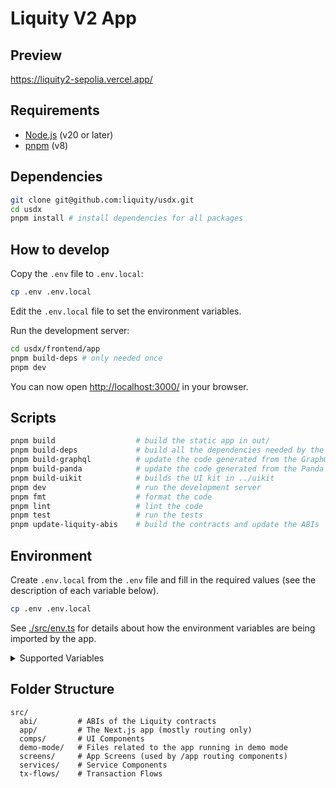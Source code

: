 # Liquity V2 App

## Preview

<https://liquity2-sepolia.vercel.app/>

## Requirements

- [Node.js](https://nodejs.org/) (v20 or later)
- [pnpm](https://pnpm.io/) (v8)

## Dependencies

```sh
git clone git@github.com:liquity/usdx.git
cd usdx
pnpm install # install dependencies for all packages
```

## How to develop

Copy the `.env` file to `.env.local`:

```sh
cp .env .env.local
```

Edit the `.env.local` file to set the environment variables.

Run the development server:

```sh
cd usdx/frontend/app
pnpm build-deps # only needed once
pnpm dev
```

You can now open <http://localhost:3000/> in your browser.

## Scripts

```sh
pnpm build                  # build the static app in out/
pnpm build-deps             # build all the dependencies needed by the app
pnpm build-graphql          # update the code generated from the GraphQL queries
pnpm build-panda            # update the code generated from the Panda CSS config
pnpm build-uikit            # builds the UI kit in ../uikit
pnpm dev                    # run the development server
pnpm fmt                    # format the code
pnpm lint                   # lint the code
pnpm test                   # run the tests
pnpm update-liquity-abis    # build the contracts and update the ABIs
```

## Environment

Create `.env.local` from the `.env` file and fill in the required values (see the description of each variable below).

```sh
cp .env .env.local
```

See [./src/env.ts](./src/env.ts) for details about how the environment variables are being imported by the app.

<details>
<summary>Supported Variables</summary>

### `NEXT_PUBLIC_ACCOUNT_SCREEN`

Enable or disable the account screen (meant for testing purposes).

```dosini
# Example
NEXT_PUBLIC_ACCOUNT_SCREEN=false
```

### `NEXT_PUBLIC_APP_COMMIT_URL`

The URL template for linking to specific app commits in the repository. Set to `false` to disable.

```dosini
# Format
NEXT_PUBLIC_APP_COMMIT_URL=https://url_template_with_{commit}

# Example (default)
NEXT_PUBLIC_APP_COMMIT_URL=https://github.com/liquity/usdx/tree/{commit}
```

### `NEXT_PUBLIC_APP_VERSION_URL`

The URL template for linking to specific app version releases. Set to `false` to disable.

```dosini
# Format
NEXT_PUBLIC_APP_VERSION_URL=https://url_template_with_{version}

# Example (default)
NEXT_PUBLIC_APP_VERSION_URL=https://github.com/liquity/usdx/releases/tag/%40liquity2%2Fapp-v{version}
```

### `NEXT_PUBLIC_CONTRACTS_COMMIT_URL`

The URL template for linking to specific contract commits in the repository. Set to `false` to disable.

```dosini
# Format
NEXT_PUBLIC_CONTRACTS_COMMIT_URL=https://url_template_with_{commit}

# Example (default)
NEXT_PUBLIC_CONTRACTS_COMMIT_URL=https://github.com/liquity/usdx/tree/{commit}
```

### `NEXT_PUBLIC_CHAIN_ID`

The Ethereum network to connect to.

```dosini
# Example
NEXT_PUBLIC_CHAIN_ID=1
```

### `NEXT_PUBLIC_CHAIN_NAME`

The name of the Ethereum network.

```dosini
# Example
NEXT_PUBLIC_CHAIN_NAME=Ethereum
```

### `NEXT_PUBLIC_CHAIN_CURRENCY`

The currency of the Ethereum network.

```dosini
# Format
NEXT_PUBLIC_CHAIN_CURRENCY=name|symbol|decimals

# Example
NEXT_PUBLIC_CHAIN_CURRENCY=Ether|ETH|18
```

### `NEXT_PUBLIC_CHAIN_RPC_URL`

The RPC URL for the Ethereum network.

```dosini
# Example
NEXT_PUBLIC_CHAIN_RPC_URL=https://cloudflare-eth.com
```

### `NEXT_PUBLIC_CHAIN_BLOCK_EXPLORER`

The block explorer for the Ethereum network. Optional.

```dosini
# Format
NEXT_PUBLIC_CHAIN_BLOCK_EXPLORER=name|url

# Example
NEXT_PUBLIC_CHAIN_BLOCK_EXPLORER=Etherscan|https://etherscan.io
```

### `NEXT_PUBLIC_CHAIN_CONTRACT_ENS_REGISTRY`

The address of the ENS registry contract. Optional.

```dosini
# Format
NEXT_PUBLIC_CHAIN_CONTRACT_ENS_REGISTRY=address

# Example
NEXT_PUBLIC_CHAIN_CONTRACT_ENS_REGISTRY=0x00000000000C2E074eC69A0dFb2997BA6C7d2e1e
```

### `NEXT_PUBLIC_CHAIN_CONTRACT_ENS_RESOLVER`

The address of the ENS resolver contract. Optional.

```dosini
# Format
NEXT_PUBLIC_CHAIN_CONTRACT_ENS_RESOLVER=address|blockCreated

# Example
NEXT_PUBLIC_CHAIN_CONTRACT_ENS_RESOLVER=0xce01f8eee7E479C928F8919abD53E553a36CeF67|19258213
```

### `NEXT_PUBLIC_CHAIN_CONTRACT_MULTICALL`

The address of the Multicall contract. Optional.

```dosini
# Format
NEXT_PUBLIC_CHAIN_CONTRACT_MULTICALL=address|blockCreated

# Example
NEXT_PUBLIC_CHAIN_CONTRACT_MULTICALL=0xca11bde05977b3631167028862be2a173976ca11|14353601
```

### `NEXT_PUBLIC_COINGECKO_API_KEY`

API key for CoinGecko integration. Use 'demo' for the demo API or 'pro' for the pro API.

```dosini
# Format
NEXT_PUBLIC_COINGECKO_API_KEY=apiType|API_KEY

# Example
NEXT_PUBLIC_COINGECKO_API_KEY=pro|CG-xxxxxxxxxxxxxxxxxxxx
```

### `NEXT_PUBLIC_BLOCKING_LIST`

Smart contract address for the blocking list implementation. The contract must implement `isBlackListed(address)(bool)`.

```dosini
# Example
NEXT_PUBLIC_BLOCKING_LIST=0x97044531D0fD5B84438499A49629488105Dc58e6
```

### `NEXT_PUBLIC_BLOCKING_VPNAPI`

VPNAPI.io detection to only allow certain country codes.

```dosini
# Format
NEXT_PUBLIC_BLOCKING_VPNAPI=key|countryCodes

# Example
NEXT_PUBLIC_BLOCKING_VPNAPI=1234|US,CA
```

### `NEXT_PUBLIC_DEMO_MODE`

Enable or disable demo mode for testing purposes.

```dosini
# Example
NEXT_PUBLIC_DEMO_MODE=false
```

### `NEXT_PUBLIC_DELEGATE_AUTO`

The default delegate address to use for the interest rate automated strategy.

```dosini
# Example
NEXT_PUBLIC_DELEGATE_AUTO=0x0000000000000000000000000000000000000000
```

### `NEXT_PUBLIC_DEPLOYMENT_FLAVOR`

Indicates a specific deployment variant (e.g., "preview"). This will be displayed in the app header.

```dosini
# Example
NEXT_PUBLIC_DEPLOYMENT_FLAVOR=preview
```

### `NEXT_PUBLIC_KNOWN_INITIATIVES_URL`

URL for fetching known initiatives data (optional).

### `NEXT_PUBLIC_LIQUITY_STATS_URL`

URL for fetching Liquity protocol statistics.

```dosini
# Example
NEXT_PUBLIC_LIQUITY_STATS_URL=https://api.liquity.org/v2/testnet/sepolia.json
```

### `NEXT_PUBLIC_SAFE_API_URL`

URL for the Safe transaction service API.

```dosini
# Example
NEXT_PUBLIC_SAFE_API_URL=https://safe-transaction-mainnet.safe.global/api
```

### `NEXT_PUBLIC_SUBGRAPH_URL`

URL for The Graph protocol subgraph queries.

```dosini
# Example
NEXT_PUBLIC_SUBGRAPH_URL=https://api.studio.thegraph.com/query/…
```

### `NEXT_PUBLIC_VERCEL_ANALYTICS`

Enable or disable Vercel Analytics for tracking application metrics.

```dosini
# Example
NEXT_PUBLIC_VERCEL_ANALYTICS=false
```

### `NEXT_PUBLIC_WALLET_CONNECT_PROJECT_ID`

A WalletConnect project ID which can be obtained by [creating a WalletConnect project](https://cloud.walletconnect.com/app).

### `NEXT_PUBLIC_CONTRACT_…`

Addresses of the Liquity contracts.

</details>

## Folder Structure

```
src/
  abi/         # ABIs of the Liquity contracts
  app/         # The Next.js app (mostly routing only)
  comps/       # UI Components
  demo-mode/   # Files related to the app running in demo mode
  screens/     # App Screens (used by /app routing components)
  services/    # Service Components
  tx-flows/    # Transaction Flows
```
